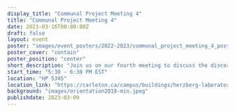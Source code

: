 ```yaml
---
display_title: "Communal Project Meeting 4"
title: "Communal Project Meeting 4"
date: 2023-03-16T00:00:00Z
draft: false
layout: event
poster: "images/event_posters/2022-2023/communal_project_meeting_4_poster.jpg"
poster_cover: "contain"
poster_position: "center"
short_description: "Join us on our fourth meeting to discuss the discord bot project!"
start_time: "5:30 - 6:30 PM EST"
location: "HP 5345"
location_link: "https://carleton.ca/campus/buildings/herzberg-laboratories/"
background: "images/orientation2018-min.jpeg"
publishdate: 2023-03-09
---
```



